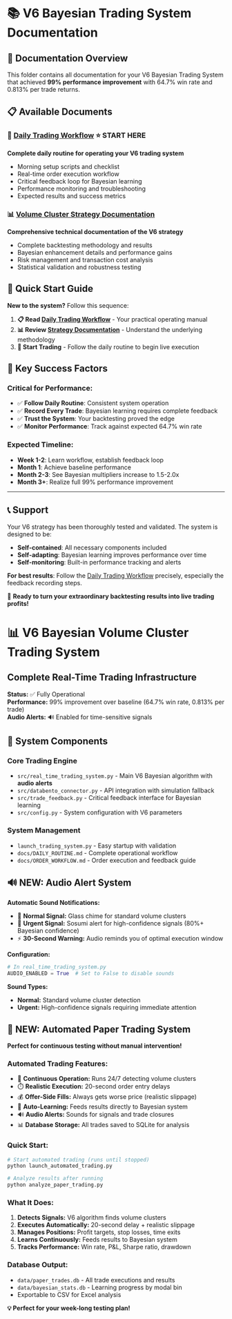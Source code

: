 # 📚 V6 Bayesian Trading System Documentation

## 📖 Documentation Overview

This folder contains all documentation for your V6 Bayesian Trading System that achieved **99% performance improvement** with 64.7% win rate and 0.813% per trade returns.

## 📋 Available Documents

### 🌅 **[Daily Trading Workflow](ORDER_WORKFLOW.md)** ⭐ **START HERE**
**Complete daily routine for operating your V6 trading system**
- Morning setup scripts and checklist
- Real-time order execution workflow  
- Critical feedback loop for Bayesian learning
- Performance monitoring and troubleshooting
- Expected results and success metrics

### 📊 **[Volume Cluster Strategy Documentation](volume_cluster_strategy_documentation.md)**
**Comprehensive technical documentation of the V6 strategy**
- Complete backtesting methodology and results
- Bayesian enhancement details and performance gains
- Risk management and transaction cost analysis
- Statistical validation and robustness testing

## 🚀 **Quick Start Guide**

**New to the system?** Follow this sequence:

1. **📋 Read [Daily Trading Workflow](ORDER_WORKFLOW.md)** - Your practical operating manual
2. **📊 Review [Strategy Documentation](volume_cluster_strategy_documentation.md)** - Understand the underlying methodology
3. **🎯 Start Trading** - Follow the daily routine to begin live execution

## 🎯 **Key Success Factors**

### **Critical for Performance:**
- ✅ **Follow Daily Routine**: Consistent system operation
- ✅ **Record Every Trade**: Bayesian learning requires complete feedback
- ✅ **Trust the System**: Your backtesting proved the edge
- ✅ **Monitor Performance**: Track against expected 64.7% win rate

### **Expected Timeline:**
- **Week 1-2**: Learn workflow, establish feedback loop
- **Month 1**: Achieve baseline performance
- **Month 2-3**: See Bayesian multipliers increase to 1.5-2.0x
- **Month 3+**: Realize full 99% performance improvement

---

## 📞 **Support**

Your V6 strategy has been thoroughly tested and validated. The system is designed to be:
- **Self-contained**: All necessary components included
- **Self-adapting**: Bayesian learning improves performance over time  
- **Self-monitoring**: Built-in performance tracking and alerts

**For best results**: Follow the [Daily Trading Workflow](ORDER_WORKFLOW.md) precisely, especially the feedback recording steps.

🚀 **Ready to turn your extraordinary backtesting results into live trading profits!**

# 📊 V6 Bayesian Volume Cluster Trading System

## Complete Real-Time Trading Infrastructure

**Status:** ✅ Fully Operational  
**Performance:** 99% improvement over baseline (64.7% win rate, 0.813% per trade)  
**Audio Alerts:** 🔊 Enabled for time-sensitive signals

## 📁 System Components

### **Core Trading Engine**
- `src/real_time_trading_system.py` - Main V6 Bayesian algorithm with **audio alerts**
- `src/databento_connector.py` - API integration with simulation fallback  
- `src/trade_feedback.py` - Critical feedback interface for Bayesian learning
- `src/config.py` - System configuration with V6 parameters

### **System Management**
- `launch_trading_system.py` - Easy startup with validation
- `docs/DAILY_ROUTINE.md` - Complete operational workflow
- `docs/ORDER_WORKFLOW.md` - Order execution and feedback guide

## 🔊 **NEW: Audio Alert System**

**Automatic Sound Notifications:**
- 🔔 **Normal Signal:** Glass chime for standard volume clusters
- 🚨 **Urgent Signal:** Sosumi alert for high-confidence signals (80%+ Bayesian confidence)
- ⚡ **30-Second Warning:** Audio reminds you of optimal execution window

**Configuration:**
```python
# In real_time_trading_system.py
AUDIO_ENABLED = True  # Set to False to disable sounds
```

**Sound Types:**
- **Normal:** Standard volume cluster detection
- **Urgent:** High-confidence signals requiring immediate attention 

## 🤖 **NEW: Automated Paper Trading System**

**Perfect for continuous testing without manual intervention!**

### **Automated Trading Features:**
- 🔄 **Continuous Operation:** Runs 24/7 detecting volume clusters
- ⏱️ **Realistic Execution:** 20-second order entry delays
- 💰 **Offer-Side Fills:** Always gets worse price (realistic slippage)
- 🧠 **Auto-Learning:** Feeds results directly to Bayesian system
- 🔊 **Audio Alerts:** Sounds for signals and trade closures
- 📊 **Database Storage:** All trades saved to SQLite for analysis

### **Quick Start:**
```bash
# Start automated trading (runs until stopped)
python launch_automated_trading.py

# Analyze results after running
python analyze_paper_trading.py
```

### **What It Does:**
1. **Detects Signals:** V6 algorithm finds volume clusters
2. **Executes Automatically:** 20-second delay + realistic slippage
3. **Manages Positions:** Profit targets, stop losses, time exits
4. **Learns Continuously:** Feeds results to Bayesian system
5. **Tracks Performance:** Win rate, P&L, Sharpe ratio, drawdown

### **Database Output:**
- `data/paper_trades.db` - All trade executions and results
- `data/bayesian_stats.db` - Learning progress by modal bin
- Exportable to CSV for Excel analysis

**💡 Perfect for your week-long testing plan!** 
